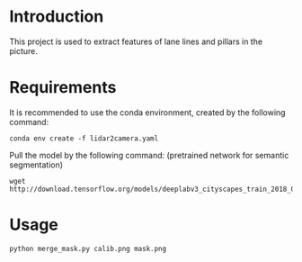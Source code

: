 # Introduction
This project is used to extract features of lane lines and pillars in the picture.

# Requirements
It is recommended to use the conda environment, created by the following command:
```
conda env create -f lidar2camera.yaml
```
Pull the model by the following command: (pretrained network for semantic segmentation)
```
wget http://download.tensorflow.org/models/deeplabv3_cityscapes_train_2018_02_06.tar.gz
```
# Usage
```
python merge_mask.py calib.png mask.png
```


 
